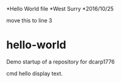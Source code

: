 *Hello World file
*West Surry
*2016/10/25


move this to line 3
# hello-world
Demo startup of a repository for dcarp1776

cmd hello display text.
